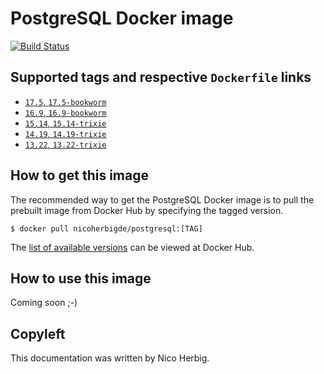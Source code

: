 # PostgreSQL Docker image

[![Build Status](https://github.com/nicoherbigio/docker-postgresql/actions/workflows/build-docker-images.yml/badge.svg)](https://github.com/nicoherbigio/docker-postgresql/actions/workflows/build-docker-images.yml)

## Supported tags and respective `Dockerfile` links

 * [`17.5`, `17.5-bookworm`](https://github.com/nicoherbigio/docker-postgresql/blob/main/17.5/debian/default/Dockerfile)
 * [`16.9`, `16.9-bookworm`](https://github.com/nicoherbigio/docker-postgresql/blob/main/16.9/debian/default/Dockerfile)
 * [`15.14`, `15.14-trixie`](https://github.com/nicoherbigio/docker-postgresql/blob/main/15.14/debian/default/Dockerfile)
 * [`14.19`, `14.19-trixie`](https://github.com/nicoherbigio/docker-postgresql/blob/main/14.19/debian/default/Dockerfile)
 * [`13.22`, `13.22-trixie`](https://github.com/nicoherbigio/docker-postgresql/blob/main/13.22/debian/default/Dockerfile)

## How to get this image

The recommended way to get the PostgreSQL Docker image is to pull the prebuilt image from Docker Hub by specifying the tagged version.

```console
$ docker pull nicoherbigde/postgresql:[TAG]
```

The [list of available versions](https://hub.docker.com/r/nicoherbigde/postgresql/tags) can be viewed at Docker Hub.

## How to use this image

Coming soon ;-)

## Copyleft

This documentation was written by Nico Herbig.
